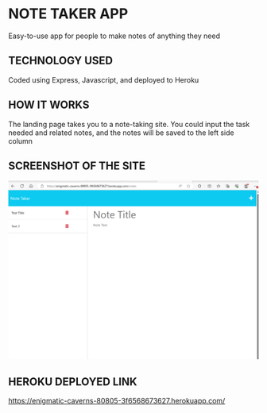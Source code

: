 # NOTE TAKER APP
Easy-to-use app for people to make notes of anything they need









## TECHNOLOGY USED
Coded using Express, Javascript, and deployed to Heroku









## HOW IT WORKS
The landing page takes you to a note-taking site. You could input the task needed and related notes, and the notes will be saved to the left side column









## SCREENSHOT OF THE SITE
![Screenshot of Note Taker page](NoteTaker.png)









## HEROKU DEPLOYED LINK
https://enigmatic-caverns-80805-3f6568673627.herokuapp.com/